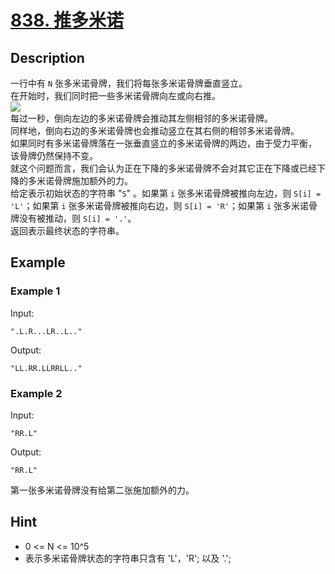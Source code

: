 # [838. 推多米诺](https://leetcode-cn.com/problems/push-dominoes/)
## Description
一行中有 `N` 张多米诺骨牌，我们将每张多米诺骨牌垂直竖立。  
在开始时，我们同时把一些多米诺骨牌向左或向右推。  
![](https://aliyun-lc-upload.oss-cn-hangzhou.aliyuncs.com/aliyun-lc-upload/uploads/2018/05/19/domino.png)   
每过一秒，倒向左边的多米诺骨牌会推动其左侧相邻的多米诺骨牌。  
同样地，倒向右边的多米诺骨牌也会推动竖立在其右侧的相邻多米诺骨牌。  
如果同时有多米诺骨牌落在一张垂直竖立的多米诺骨牌的两边，由于受力平衡， 该骨牌仍然保持不变。  
就这个问题而言，我们会认为正在下降的多米诺骨牌不会对其它正在下降或已经下降的多米诺骨牌施加额外的力。  
给定表示初始状态的字符串 "`S`" 。如果第 `i` 张多米诺骨牌被推向左边，则 `S[i] = 'L'`；如果第 `i` 张多米诺骨牌被推向右边，则 `S[i] = 'R'`；如果第 `i` 张多米诺骨牌没有被推动，则 `S[i] = '.'`。  
返回表示最终状态的字符串。  
## Example
### Example 1
Input:  
```
".L.R...LR..L.."
```
Output:
```
"LL.RR.LLRRLL.."
```
### Example 2
Input:  
```
"RR.L"
```
Output:
```
"RR.L"
```
第一张多米诺骨牌没有给第二张施加额外的力。
## Hint
- 0 <= N <= 10^5
- 表示多米诺骨牌状态的字符串只含有 'L'，'R'; 以及 '.';

